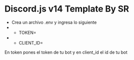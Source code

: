 # Discord.js v14 Template By SR

- Crea un archivo .env y ingresa lo siguiente
- - TOKEN=
- - CLIENT_ID=

En token pones el token de tu bot y en client_id el id de tu bot
